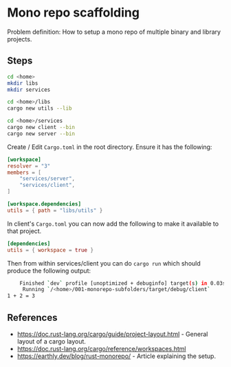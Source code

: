 # Mono repo scaffolding

Problem definition: How to setup a mono repo of multiple binary and library projects.

## Steps

```bash
cd <home>
mkdir libs
mkdir services
```

```bash
cd <home>/libs
cargo new utils --lib
```

```bash
cd <home>/services
cargo new client --bin
cargo new server --bin
```

Create / Edit `Cargo.toml` in the root directory. Ensure it has the following:

```toml
[workspace]
resolver = "3"
members = [
    "services/server",
    "services/client",
]

[workspace.dependencies]
utils = { path = "libs/utils" }
```

In client's `Cargo.toml` you can now add the following to make it available to that project.

```toml
[dependencies]
utils = { workspace = true }
```

Then from within services/client you can do `cargo run` which should produce the following output:

```bash
    Finished `dev` profile [unoptimized + debuginfo] target(s) in 0.03s
     Running `/<home>/001-monorepo-subfolders/target/debug/client`
1 + 2 = 3
```

## References

* https://doc.rust-lang.org/cargo/guide/project-layout.html - General layout of a cargo layout.
* https://doc.rust-lang.org/cargo/reference/workspaces.html
* https://earthly.dev/blog/rust-monorepo/ - Article explaining the setup.

